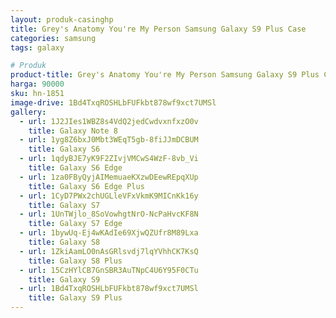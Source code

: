 ```yaml
---
layout: produk-casinghp
title: Grey's Anatomy You're My Person Samsung Galaxy S9 Plus Case
categories: samsung
tags: galaxy

# Produk
product-title: Grey's Anatomy You're My Person Samsung Galaxy S9 Plus Case
harga: 90000
sku: hn-1851
image-drive: 1Bd4TxqROSHLbFUFkbt878wf9xct7UMSl
gallery:
  - url: 1J2JIes1WBZ8s4VdQ2jedCwdvxnfxzO0v
    title: Galaxy Note 8
  - url: 1yg8Z6bxJ0Mbt3WEqT5gb-8fiJJmDCBUM
    title: Galaxy S6
  - url: 1qdyBJE7yK9F2ZIvjVMCwS4WzF-8vb_Vi
    title: Galaxy S6 Edge
  - url: 1za0FByQyjAIMemuaeKXzwDEewREpqXUp
    title: Galaxy S6 Edge Plus
  - url: 1CyD7PWx2chUGLleVFxVkmK9MICnKk16y
    title: Galaxy S7
  - url: 1UnTWjlo_8SoVowhgtNrO-NcPaHvcKF8N
    title: Galaxy S7 Edge
  - url: 1bywUq-Ej4wKAdIe69XjwQZUfr8M89Lxa
    title: Galaxy S8
  - url: 1ZkiAamLO0nAsGRlsvdj7lqYVhhCK7KsQ
    title: Galaxy S8 Plus
  - url: 15CzHYlCB7GnSBR3AuTNpC4U6Y95F0CTu
    title: Galaxy S9
  - url: 1Bd4TxqROSHLbFUFkbt878wf9xct7UMSl
    title: Galaxy S9 Plus
---
```

